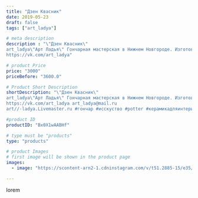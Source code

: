 ```yaml
---
title: "Дзен Квасник"
date: 2019-05-23
draft: false
tags: ["art_ladya"]

# meta description
description : "\"Дзен Квасник\" 
art_ladya\"Арт Ладья\" Гончарная мастерская в Нижнем Новгороде. Изготовление керамики и мастер//-классы по обучению. 
https://vk.com/art_ladya"

# product Price
price: "3000"
priceBefore: "3600.0"

# Product Short Description
shortDescription: "\"Дзен Квасник\" 
art_ladya\"Арт Ладья\" Гончарная мастерская в Нижнем Новгороде. Изготовление керамики и мастер//-классы по обучению. 
https://vk.com/art_ladya art_ladya@mail.ru 
art//-ladya.Livemaster.ru #гончар #исскуство #potter #керамикадляинтерьера #керамикаручнаяработа #гончарнаямастерская #керамиканазаказ #handmade #посудаизглины #керамика #русскаякерамика #артладья #эксклюзивнаякерамика #painter #dishes #decor #ceramicar #claygoods #jointeddoll #earthenware #ceramic #design #кухля #magic #dishesfordolls #ceramicart #квасник #clay #авторскаякерамика #дзен"

#product ID
productID: "Bx0X1wAABHf"

# type must be "products"
type: "products"

# product Images
# first image will be shown in the product page
images:
  - image: "https://scontent-arn2-1.cdninstagram.com/v/t51.2885-15/e35/60292949_139952707084605_594901813739896956_n.jpg?se=7&tp=1&_nc_ht=scontent-arn2-1.cdninstagram.com&_nc_cat=109&_nc_ohc=Jx-V7Xd8mt0AX_Cc3c6&ccb=7-4&oh=0d68456b3f6ea2f3e42a0e1b32c397a6&oe=60837F40&_nc_sid=86f79a&ig_cache_key=MjA1MDM2ODU3OTEwMjA1MjgzMQ%3D%3D.2-ccb7-4"

---
```

lorem
